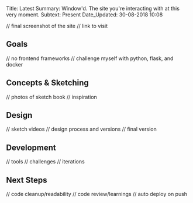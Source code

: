 Title:          Latest
Summary:        Window'd. The site you're interacting with at this very moment.
Subtext:        Present
Date_Updated:   30-08-2018 10:08

// final screenshot of the site
// link to visit

## Goals
// no frontend frameworks
// challenge myself with python, flask, and docker

## Concepts & Sketching
// photos of sketch book
// inspiration

## Design
// sketch videos
// design process and versions
// final version

## Development
// tools
// challenges
// iterations

## Next Steps
// code cleanup/readability
// code review/learnings
// auto deploy on push
